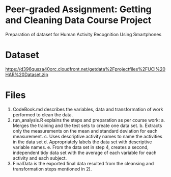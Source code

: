 # Peer-graded Assignment: Getting and Cleaning Data Course Project
Preparation of dataset for Human Activity Recognition Using Smartphones

# Dataset
https://d396qusza40orc.cloudfront.net/getdata%2Fprojectfiles%2FUCI%20HAR%20Dataset.zip

# Files
1) CodeBook.md describes the variables, data and transformation of work performed to clean the data.
2) run_analysis.R explains the steps and preparation as per course work:
  a. Merges the training and the test sets to create one data set.
  b. Extracts only the measurements on the mean and standard deviation for each measurement.
  c. Uses descriptive activity names to name the activities in the data set
  d. Appropriately labels the data set with descriptive variable names.
  e. From the data set in step 4, creates a second, independent tidy data set with the average of each variable for each activity and each      subject.
3) FinalData is the exported final data resulted from the cleansing and transformation steps mentioned in 2).
